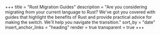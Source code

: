 +++
title = "Rust Migration Guides"
description = "Are you considering migrating from your current language to Rust? We've got you covered with guides that highlight the benefits of Rust and provide practical advice for making the switch. We'll help you navigate the transition."
sort_by = "date"
insert_anchor_links = "heading"
render = true
transparent = true
+++
